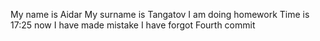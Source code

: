 My name is Aidar
My surname is Tangatov
  I am doing homework
Time is 17:25 now
I have made mistake
I have forgot Fourth commit
